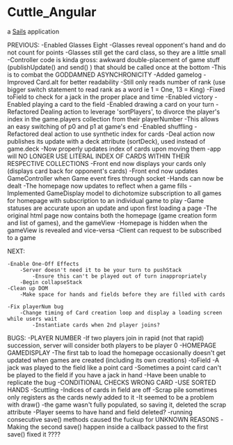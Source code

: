 # Cuttle_Angular

a [Sails](http://sailsjs.org) application



PREVIOUS:
	-Enabled Glasses Eight
		-Glasses reveal opponent's hand and do not count for points
		-Glasses still get the card class, so they are a little small
		-Controller code is kinda gross: awkward double-placement of game stuff (publishUpdate() and send() ) that should be called once at the bottom
			-This is to combat the GODDAMNED ASYNCHRONICITY
	-Added gamelog
		-Improved Card.alt for better readability 
			-Still only reads number of rank (use bigger switch statement to read rank as a word ie 1 = One, 13 = King)
	-Fixed toField to check for a jack in the proper place and time
	-Enabled victory
	-Enabled playing a card to the field
	-Enabled drawing a card on your turn
	-Refactored Dealing action to leverage 'sortPlayers', to divorce the player's index in the game.players collection from their playerNumber 
		-This allows an easy switching of p0 and p1 at game's end
	-Enabled shuffling
	-Refactored deal action to use synthetic index for cards
		-Deal action now publishes its update with a deck attribute (sortDeck), used instead of game.deck
		-Now properly updates index of cards upon moving them
		-app will NO LONGER USE LITERAL INDEX OF CARDS WITHIN THEIR RESPECTIVE COLLECTIONS
	-Front end now displays your cards only (displays card back for opponent's cards)
	-Front end now updates GameController when Game event fires through socket
	-Hands can now be dealt
	-The homepage now updates to reflect when a game fills
		-Implemented GameDisplay model to dichotomize subscription to all games for homepage with subscription
			to an individual game to play
		-Game statuses are accurate upon an update and upon first loading a page
	-The original html page now contains both the homepage (game creation form and list of games), and the gameView
		-Homepage is hidden when the gameView is revealed and vice-versa
	-Client can request to be subscribed to a game

NEXT:

	-Enable One-Off Effects
		-Server doesn't need it to be your turn to pushStack
			-Ensure this can't be played out of turn inappropriately
		-Begin collapseStack
	-Clean up DOM
		-Make space for hands and fields before they are filled with cards

	-Fix playerNum bug
		-Change timing of Card creation loop and display a loading screen while users wait
			-Instantiate cards when 2nd player joins?


BUGS:
	-PLAYER NUMBER
		-If two players join in rapid (not that rapid) succession, server will consider both players to be player 0
	-HOMEPAGE GAMEDISPLAY
		-The first tab to load the homepage occasionally doesn't get updated when games are created (including its own creations)
	-toField
		-A jack was played to the field like a point card
		-Sometimes a point card can't be played to the field if you have a jack in hand
			-Have been unable to replicate the bug
			-CONDITIONAL CHECKS WRONG CARD
				-USE SORTED HANDS
	-Scuttling
		-Indices of cards in field are off
		-Scrap pile sometimes only registers as the cards newly added to it
			-It seemed to be a problem with draw()
				-the game wasn't fully populated, so saving it, deleted the scrap attribute
		-Player seems to have hand and field deleted?
			-running consecutive save() methods caused the fuckup for UNKNOWN REASONS
				-Making the second save() happen inside a callback passed to the first save() fixed it ????
